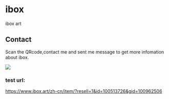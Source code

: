 # ibox
ibox art

## Contact

Scan the QRcode,contact me and sent me message to get more infomation about ibox.

<img src="https://zhazhaxia.github.io/public/img/jingfei_2018.jpg" />

### test url:
https://www.ibox.art/zh-cn/item/?resell=1&id=100513726&gid=100962506
